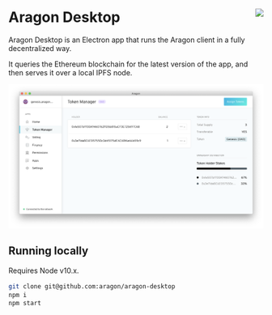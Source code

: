 # Aragon Desktop <img align="right" src="https://github.com/aragon/design/blob/master/readme-logo.png" height="80px" />

Aragon Desktop is an Electron app that runs the Aragon client in a fully decentralized way.

It queries the Ethereum blockchain for the latest version of the app, and then serves it over a local IPFS node.

![Screenshot](.github/screenshot.png)

## Running locally

Requires Node v10.x.

```sh
git clone git@github.com:aragon/aragon-desktop
npm i
npm start
```
